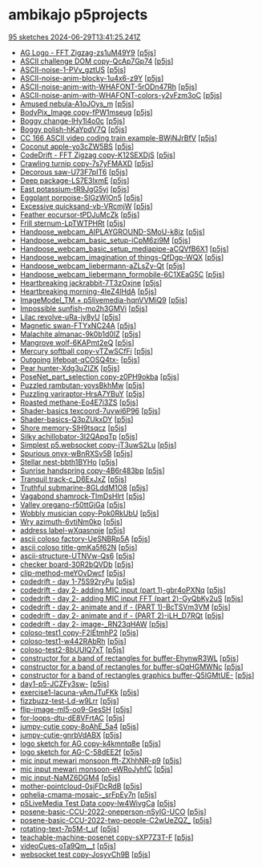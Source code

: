# ambikajo p5projects
[95 sketches 2024-06-29T13:41:25.241Z](./downloads/gen/sketches_recent.md)

- [AG Logo - FFT Zigzag-zs1uM49Y9](./p5projects/AG%20Logo%20-%20FFT%20Zigzag-zs1uM49Y9) [[p5js](https://editor.p5js.org/ambikajo/sketches/zs1uM49Y9)]
- [ASCII challenge DOM copy-QcAp7Gp74](./p5projects/ASCII%20challenge%20DOM%20copy-QcAp7Gp74) [[p5js](https://editor.p5js.org/ambikajo/sketches/QcAp7Gp74)]
- [ASCII-noise-1-PVv\_gztUS](./p5projects/ASCII-noise-1-PVv_gztUS) [[p5js](https://editor.p5js.org/ambikajo/sketches/PVv_gztUS)]
- [ASCII-noise-anim-blocky-1u4x6-z9Y](./p5projects/ASCII-noise-anim-blocky-1u4x6-z9Y) [[p5js](https://editor.p5js.org/ambikajo/sketches/1u4x6-z9Y)]
- [ASCII-noise-anim-with-WHAFONT-5rODn47Rh](./p5projects/ASCII-noise-anim-with-WHAFONT-5rODn47Rh) [[p5js](https://editor.p5js.org/ambikajo/sketches/5rODn47Rh)]
- [ASCII-noise-anim-with-WHAFONT-colors-y2vFzm3oC](./p5projects/ASCII-noise-anim-with-WHAFONT-colors-y2vFzm3oC) [[p5js](https://editor.p5js.org/ambikajo/sketches/y2vFzm3oC)]
- [Amused nebula-A1oJOys\_m](./p5projects/Amused%20nebula-A1oJOys_m) [[p5js](https://editor.p5js.org/ambikajo/sketches/A1oJOys_m)]
- [BodyPix\_Image copy-fPW1mseug](./p5projects/BodyPix_Image%20copy-fPW1mseug) [[p5js](https://editor.p5js.org/ambikajo/sketches/fPW1mseug)]
- [Boggy change-lHy1l4o0c](./p5projects/Boggy%20change-lHy1l4o0c) [[p5js](https://editor.p5js.org/ambikajo/sketches/lHy1l4o0c)]
- [Boggy polish-hKaYpdV7Q](./p5projects/Boggy%20polish-hKaYpdV7Q) [[p5js](https://editor.p5js.org/ambikajo/sketches/hKaYpdV7Q)]
- [CC 166 ASCII video coding train example-BWjNJrBfV](./p5projects/CC%20166%20ASCII%20video%20coding%20train%20example-BWjNJrBfV) [[p5js](https://editor.p5js.org/ambikajo/sketches/BWjNJrBfV)]
- [Coconut apple-yo3cZW5BS](./p5projects/Coconut%20apple-yo3cZW5BS) [[p5js](https://editor.p5js.org/ambikajo/sketches/yo3cZW5BS)]
- [CodeDrift - FFT Zigzag copy-K12SEXDjS](./p5projects/CodeDrift%20-%20FFT%20Zigzag%20copy-K12SEXDjS) [[p5js](https://editor.p5js.org/ambikajo/sketches/K12SEXDjS)]
- [Crawling turnip copy-7s7yFMAXD](./p5projects/Crawling%20turnip%20copy-7s7yFMAXD) [[p5js](https://editor.p5js.org/ambikajo/sketches/7s7yFMAXD)]
- [Decorous saw-U73F7pIT6](./p5projects/Decorous%20saw-U73F7pIT6) [[p5js](https://editor.p5js.org/ambikajo/sketches/U73F7pIT6)]
- [Deep package-LS7E3lxmE](./p5projects/Deep%20package-LS7E3lxmE) [[p5js](https://editor.p5js.org/ambikajo/sketches/LS7E3lxmE)]
- [East potassium-tR9JgG5yi](./p5projects/East%20potassium-tR9JgG5yi) [[p5js](https://editor.p5js.org/ambikajo/sketches/tR9JgG5yi)]
- [Eggplant porpoise-SlGzWIOn5](./p5projects/Eggplant%20porpoise-SlGzWIOn5) [[p5js](https://editor.p5js.org/ambikajo/sketches/SlGzWIOn5)]
- [Excessive quicksand-vb-VRcmjW](./p5projects/Excessive%20quicksand-vb-VRcmjW) [[p5js](https://editor.p5js.org/ambikajo/sketches/vb-VRcmjW)]
- [Feather eocursor-tPDJuMcZk](./p5projects/Feather%20eocursor-tPDJuMcZk) [[p5js](https://editor.p5js.org/ambikajo/sketches/tPDJuMcZk)]
- [Frill sternum-LpTWTPHRt](./p5projects/Frill%20sternum-LpTWTPHRt) [[p5js](https://editor.p5js.org/ambikajo/sketches/LpTWTPHRt)]
- [Handpose\_webcam\_AIPLAYGROUND-SMoU-k8jz](./p5projects/Handpose_webcam_AIPLAYGROUND-SMoU-k8jz) [[p5js](https://editor.p5js.org/ambikajo/sketches/SMoU-k8jz)]
- [Handpose\_webcam\_basic\_setup-iCpM6zi9M](./p5projects/Handpose_webcam_basic_setup-iCpM6zi9M) [[p5js](https://editor.p5js.org/ambikajo/sketches/iCpM6zi9M)]
- [Handpose\_webcam\_basic\_setup\_mediapipe-aCQVfB6X1](./p5projects/Handpose_webcam_basic_setup_mediapipe-aCQVfB6X1) [[p5js](https://editor.p5js.org/ambikajo/sketches/aCQVfB6X1)]
- [Handpose\_webcam\_imagination of things-QfDgp-WQX](./p5projects/Handpose_webcam_imagination%20of%20things-QfDgp-WQX) [[p5js](https://editor.p5js.org/ambikajo/sketches/QfDgp-WQX)]
- [Handpose\_webcam\_liebermann-aZLsZy-Qt](./p5projects/Handpose_webcam_liebermann-aZLsZy-Qt) [[p5js](https://editor.p5js.org/ambikajo/sketches/aZLsZy-Qt)]
- [Handpose\_webcam\_liebermann\_formobile-6C1XEaG5C](./p5projects/Handpose_webcam_liebermann_formobile-6C1XEaG5C) [[p5js](https://editor.p5js.org/ambikajo/sketches/6C1XEaG5C)]
- [Heartbreaking jackrabbit-7T3zOxjne](./p5projects/Heartbreaking%20jackrabbit-7T3zOxjne) [[p5js](https://editor.p5js.org/ambikajo/sketches/7T3zOxjne)]
- [Heartbreaking morning-4IeZ4lHdA](./p5projects/Heartbreaking%20morning-4IeZ4lHdA) [[p5js](https://editor.p5js.org/ambikajo/sketches/4IeZ4lHdA)]
- [ImageModel\_TM + p5livemedia-hqnVVMiQ9](./p5projects/ImageModel_TM%20%2B%20p5livemedia-hqnVVMiQ9) [[p5js](https://editor.p5js.org/ambikajo/sketches/hqnVVMiQ9)]
- [Impossible sunfish-mo2h3GMVi](./p5projects/Impossible%20sunfish-mo2h3GMVi) [[p5js](https://editor.p5js.org/ambikajo/sketches/mo2h3GMVi)]
- [Lilac revolve-uRa-jy8yU](./p5projects/Lilac%20revolve-uRa-jy8yU) [[p5js](https://editor.p5js.org/ambikajo/sketches/uRa-jy8yU)]
- [Magnetic swan-FTYxNC24A](./p5projects/Magnetic%20swan-FTYxNC24A) [[p5js](https://editor.p5js.org/ambikajo/sketches/FTYxNC24A)]
- [Malachite almanac-9k0b1d0IZ](./p5projects/Malachite%20almanac-9k0b1d0IZ) [[p5js](https://editor.p5js.org/ambikajo/sketches/9k0b1d0IZ)]
- [Mangrove wolf-6KAPmt2eQ](./p5projects/Mangrove%20wolf-6KAPmt2eQ) [[p5js](https://editor.p5js.org/ambikajo/sketches/6KAPmt2eQ)]
- [Mercury softball copy-vTZwSCfFi](./p5projects/Mercury%20softball%20copy-vTZwSCfFi) [[p5js](https://editor.p5js.org/ambikajo/sketches/vTZwSCfFi)]
- [Outgoing lifeboat-qCOSQ4tx-](./p5projects/Outgoing%20lifeboat-qCOSQ4tx-) [[p5js](https://editor.p5js.org/ambikajo/sketches/qCOSQ4tx-)]
- [Pear hunter-Xdg3uZIZK](./p5projects/Pear%20hunter-Xdg3uZIZK) [[p5js](https://editor.p5js.org/ambikajo/sketches/Xdg3uZIZK)]
- [PoseNet\_part\_selection copy-z0PH9okba](./p5projects/PoseNet_part_selection%20copy-z0PH9okba) [[p5js](https://editor.p5js.org/ambikajo/sketches/z0PH9okba)]
- [Puzzled rambutan-yoysBkhMw](./p5projects/Puzzled%20rambutan-yoysBkhMw) [[p5js](https://editor.p5js.org/ambikajo/sketches/yoysBkhMw)]
- [Puzzling variraptor-HrsA7YBuY](./p5projects/Puzzling%20variraptor-HrsA7YBuY) [[p5js](https://editor.p5js.org/ambikajo/sketches/HrsA7YBuY)]
- [Roasted methane-Eo4E7i3ZS](./p5projects/Roasted%20methane-Eo4E7i3ZS) [[p5js](https://editor.p5js.org/ambikajo/sketches/Eo4E7i3ZS)]
- [Shader-basics texcoord-7uywi6P96](./p5projects/Shader-basics%20texcoord-7uywi6P96) [[p5js](https://editor.p5js.org/ambikajo/sketches/7uywi6P96)]
- [Shader-basics-Q3pZUkxDY](./p5projects/Shader-basics-Q3pZUkxDY) [[p5js](https://editor.p5js.org/ambikajo/sketches/Q3pZUkxDY)]
- [Shore memory-SlH9tsqcz](./p5projects/Shore%20memory-SlH9tsqcz) [[p5js](https://editor.p5js.org/ambikajo/sketches/SlH9tsqcz)]
- [Silky achillobator-3I2QApqTp](./p5projects/Silky%20achillobator-3I2QApqTp) [[p5js](https://editor.p5js.org/ambikajo/sketches/3I2QApqTp)]
- [Simplest p5.websocket copy-jT3uwS2Lu](./p5projects/Simplest%20p5.websocket%20copy-jT3uwS2Lu) [[p5js](https://editor.p5js.org/ambikajo/sketches/jT3uwS2Lu)]
- [Spurious onyx-wBnRXSv5B](./p5projects/Spurious%20onyx-wBnRXSv5B) [[p5js](https://editor.p5js.org/ambikajo/sketches/wBnRXSv5B)]
- [Stellar nest-bbth1BYHo](./p5projects/Stellar%20nest-bbth1BYHo) [[p5js](https://editor.p5js.org/ambikajo/sketches/bbth1BYHo)]
- [Sunrise handspring copy-4B6r483bp](./p5projects/Sunrise%20handspring%20copy-4B6r483bp) [[p5js](https://editor.p5js.org/ambikajo/sketches/4B6r483bp)]
- [Tranquil track-c\_D6ExJxZ](./p5projects/Tranquil%20track-c_D6ExJxZ) [[p5js](https://editor.p5js.org/ambikajo/sketches/c_D6ExJxZ)]
- [Truthful submarine-8GLddM1O8](./p5projects/Truthful%20submarine-8GLddM1O8) [[p5js](https://editor.p5js.org/ambikajo/sketches/8GLddM1O8)]
- [Vagabond shamrock-TImDsHlrt](./p5projects/Vagabond%20shamrock-TImDsHlrt) [[p5js](https://editor.p5js.org/ambikajo/sketches/TImDsHlrt)]
- [Valley oregano-r50ttGjGa](./p5projects/Valley%20oregano-r50ttGjGa) [[p5js](https://editor.p5js.org/ambikajo/sketches/r50ttGjGa)]
- [Wobbly musician copy-Pok0RkUbU](./p5projects/Wobbly%20musician%20copy-Pok0RkUbU) [[p5js](https://editor.p5js.org/ambikajo/sketches/Pok0RkUbU)]
- [Wry azimuth-6vtiNm0kp](./p5projects/Wry%20azimuth-6vtiNm0kp) [[p5js](https://editor.p5js.org/ambikajo/sketches/6vtiNm0kp)]
- [address label-wXqasnpje](./p5projects/address%20label-wXqasnpje) [[p5js](https://editor.p5js.org/ambikajo/sketches/wXqasnpje)]
- [ascii coloso factory-UeSNBRp5A](./p5projects/ascii%20coloso%20factory-UeSNBRp5A) [[p5js](https://editor.p5js.org/ambikajo/sketches/UeSNBRp5A)]
- [ascii coloso title-gmKa5f62N](./p5projects/ascii%20coloso%20title-gmKa5f62N) [[p5js](https://editor.p5js.org/ambikajo/sketches/gmKa5f62N)]
- [ascii-structure-UTNVw-Qs6](./p5projects/ascii-structure-UTNVw-Qs6) [[p5js](https://editor.p5js.org/ambikajo/sketches/UTNVw-Qs6)]
- [checker board-30R2bQVDb](./p5projects/checker%20board-30R2bQVDb) [[p5js](https://editor.p5js.org/ambikajo/sketches/30R2bQVDb)]
- [clip-method-meYOvDwcf](./p5projects/clip-method-meYOvDwcf) [[p5js](https://editor.p5js.org/ambikajo/sketches/meYOvDwcf)]
- [codedrift - day 1-75S92ryPu](./p5projects/codedrift%20-%20day%201-75S92ryPu) [[p5js](https://editor.p5js.org/ambikajo/sketches/75S92ryPu)]
- [codedrift - day 2- adding MIC input (part 1)-gbr4oPXNq](./p5projects/codedrift%20-%20day%202-%20adding%20MIC%20input%20(part%201)-gbr4oPXNq) [[p5js](https://editor.p5js.org/ambikajo/sketches/gbr4oPXNq)]
- [codedrift - day 2- adding MIC input FFT (part 2)-GyQbKy2uS](./p5projects/codedrift%20-%20day%202-%20adding%20MIC%20input%20FFT%20(part%202)-GyQbKy2uS) [[p5js](https://editor.p5js.org/ambikajo/sketches/GyQbKy2uS)]
- [codedrift - day 2- animate and if - (PART 1)-BcTSVm3VM](./p5projects/codedrift%20-%20day%202-%20animate%20and%20if%20-%20(PART%201)-BcTSVm3VM) [[p5js](https://editor.p5js.org/ambikajo/sketches/BcTSVm3VM)]
- [codedrift - day 2- animate and if - (PART 2)-iLH\_D7RQt](./p5projects/codedrift%20-%20day%202-%20animate%20and%20if%20-%20(PART%202)-iLH_D7RQt) [[p5js](https://editor.p5js.org/ambikajo/sketches/iLH_D7RQt)]
- [codedrift - day 2- image-\_RN23qHAW](./p5projects/codedrift%20-%20day%202-%20image-_RN23qHAW) [[p5js](https://editor.p5js.org/ambikajo/sketches/_RN23qHAW)]
- [coloso-test1 copy-F2lEtmhP2](./p5projects/coloso-test1%20copy-F2lEtmhP2) [[p5js](https://editor.p5js.org/ambikajo/sketches/F2lEtmhP2)]
- [coloso-test1-w442RAbRh](./p5projects/coloso-test1-w442RAbRh) [[p5js](https://editor.p5js.org/ambikajo/sketches/w442RAbRh)]
- [coloso-test2-8bUUIQ7xT](./p5projects/coloso-test2-8bUUIQ7xT) [[p5js](https://editor.p5js.org/ambikajo/sketches/8bUUIQ7xT)]
- [constructor for a band of rectangles for buffer-EhynwR3WL](./p5projects/constructor%20for%20a%20band%20of%20rectangles%20for%20buffer-EhynwR3WL) [[p5js](https://editor.p5js.org/ambikajo/sketches/EhynwR3WL)]
- [constructor for a band of rectangles for buffer-sOqHGMWNc](./p5projects/constructor%20for%20a%20band%20of%20rectangles%20for%20buffer-sOqHGMWNc) [[p5js](https://editor.p5js.org/ambikajo/sketches/sOqHGMWNc)]
- [constructor for a band of rectangles graphics buffer-Q5lGMtUE-](./p5projects/constructor%20for%20a%20band%20of%20rectangles%20graphics%20buffer-Q5lGMtUE-) [[p5js](https://editor.p5js.org/ambikajo/sketches/Q5lGMtUE-)]
- [day1-p5-JCZFy3sw-](./p5projects/day1-p5-JCZFy3sw-) [[p5js](https://editor.p5js.org/ambikajo/sketches/JCZFy3sw-)]
- [exercise1-lacuna-yAmJTuFKk](./p5projects/exercise1-lacuna-yAmJTuFKk) [[p5js](https://editor.p5js.org/ambikajo/sketches/yAmJTuFKk)]
- [fizzbuzz-test-Ld-w9Lrr](./p5projects/fizzbuzz-test-Ld-w9Lrr) [[p5js](https://editor.p5js.org/ambikajo/sketches/-Ld-w9Lrr)]
- [flip-image-ml5-oo9-GesSH](./p5projects/flip-image-ml5-oo9-GesSH) [[p5js](https://editor.p5js.org/ambikajo/sketches/oo9-GesSH)]
- [for-loops-dtu-dE8VFrtAC](./p5projects/for-loops-dtu-dE8VFrtAC) [[p5js](https://editor.p5js.org/ambikajo/sketches/dE8VFrtAC)]
- [jumpy-cutie copy-8oAhE\_5a4](./p5projects/jumpy-cutie%20copy-8oAhE_5a4) [[p5js](https://editor.p5js.org/ambikajo/sketches/8oAhE_5a4)]
- [jumpy-cutie-gnrbVdABX](./p5projects/jumpy-cutie-gnrbVdABX) [[p5js](https://editor.p5js.org/ambikajo/sketches/gnrbVdABX)]
- [logo sketch for AG copy-k4kmntq8e](./p5projects/logo%20sketch%20for%20AG%20copy-k4kmntq8e) [[p5js](https://editor.p5js.org/ambikajo/sketches/k4kmntq8e)]
- [logo sketch for AG-C-58dEE2f](./p5projects/logo%20sketch%20for%20AG-C-58dEE2f) [[p5js](https://editor.p5js.org/ambikajo/sketches/C-58dEE2f)]
- [mic input mewari monsoon fft-ZXhhNR-p9](./p5projects/mic%20input%20mewari%20monsoon%20fft-ZXhhNR-p9) [[p5js](https://editor.p5js.org/ambikajo/sketches/ZXhhNR-p9)]
- [mic input mewari monsoon-eWRoJyhfC](./p5projects/mic%20input%20mewari%20monsoon-eWRoJyhfC) [[p5js](https://editor.p5js.org/ambikajo/sketches/eWRoJyhfC)]
- [mic input-NaMZ6DGM4](./p5projects/mic%20input-NaMZ6DGM4) [[p5js](https://editor.p5js.org/ambikajo/sketches/NaMZ6DGM4)]
- [mother-pointcloud-0sjFDcRdB](./p5projects/mother-pointcloud-0sjFDcRdB) [[p5js](https://editor.p5js.org/ambikajo/sketches/0sjFDcRdB)]
- [ophelia-cmama-mosaic-\_srFpEy7n](./p5projects/ophelia-cmama-mosaic-_srFpEy7n) [[p5js](https://editor.p5js.org/ambikajo/sketches/_srFpEy7n)]
- [p5LiveMedia Test Data copy-lw4WivgCa](./p5projects/p5LiveMedia%20Test%20Data%20copy-lw4WivgCa) [[p5js](https://editor.p5js.org/ambikajo/sketches/lw4WivgCa)]
- [posene-basic-CCU-2022-oneperson-nSyIG-UCO](./p5projects/posene-basic-CCU-2022-oneperson-nSyIG-UCO) [[p5js](https://editor.p5js.org/ambikajo/sketches/nSyIG-UCO)]
- [posene-basic-CCU-2022-two-people-C2wUeZQZ\_](./p5projects/posene-basic-CCU-2022-two-people-C2wUeZQZ_) [[p5js](https://editor.p5js.org/ambikajo/sketches/C2wUeZQZ_)]
- [rotating-text-7p5M-t\_uf](./p5projects/rotating-text-7p5M-t_uf) [[p5js](https://editor.p5js.org/ambikajo/sketches/7p5M-t_uf)]
- [teachable-machine-posenet copy-sXP7Z3T-F](./p5projects/teachable-machine-posenet%20copy-sXP7Z3T-F) [[p5js](https://editor.p5js.org/ambikajo/sketches/sXP7Z3T-F)]
- [videoCues-oTa9Qm\_\_t](./p5projects/videoCues-oTa9Qm__t) [[p5js](https://editor.p5js.org/ambikajo/sketches/oTa9Qm__t)]
- [websocket test copy-JosyvCh9B](./p5projects/websocket%20test%20copy-JosyvCh9B) [[p5js](https://editor.p5js.org/ambikajo/sketches/JosyvCh9B)]